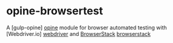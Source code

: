 # opine-browsertest

A [gulp-opine] [opine] module for browser automated testing with
[Webdriver.io] [webdriver] and [BrowserStack] [browserstack]


[opine]: <https://github.com/StudioThick/gulp-opine>
[webdriver]: <http://webdriver.io/>
[browserstack]: <https://www.browserstack.com>
